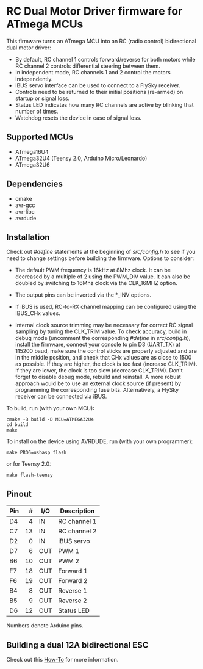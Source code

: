 RC Dual Motor Driver firmware for ATmega MCUs
=============================================

This firmware turns an ATmega MCU into an RC (radio control) bidirectional dual motor driver:

* By default, RC channel 1 controls forward/reverse for both motors while RC channel 2 controls differential steering between them.
* In independent mode, RC channels 1 and 2 control the motors independently.
* iBUS servo interface can be used to connect to a FlySky receiver.
* Controls need to be returned to their initial positions (re-armed) on startup or signal loss.
* Status LED indicates how many RC channels are active by blinking that number of times.
* Watchdog resets the device in case of signal loss.


Supported MCUs
--------------

+ ATmega16U4
+ ATmega32U4 (Teensy 2.0, Arduino Micro/Leonardo)
+ ATmega32U6


Dependencies
------------

+ cmake
+ avr-gcc
+ avr-libc
+ avrdude


Installation
------------

Check out _#define_ statements at the beginning of _src/config.h_ to see if you need to change settings before building the firmware. Options to consider:

* The default PWM frequency is 16kHz at 8Mhz clock. It can be decreased by a multiple of 2 using the PWM_DIV value. It can also be doubled by switching to 16Mhz clock via the CLK_16MHZ option.

* The output pins can be inverted via the *_INV options.

* If iBUS is used, RC-to-RX channel mapping can be configured using the IBUS_CHx values.

* Internal clock source trimming may be necessary for correct RC signal sampling by tuning the CLK_TRIM value. To check accuracy, build in debug mode (uncomment the corresponding _#define_ in _src/config.h_), install the firmware, connect your console to pin D3 (UART_TX) at 115200 baud, make sure the control sticks are properly adjusted and are in the middle position, and check that CHx values are as close to 1500 as possible. If they are higher, the clock is too fast (increase CLK_TRIM). If they are lower, the clock is too slow (decrease CLK_TRIM). Don't forget to disable debug mode, rebuild and reinstall. A more robust approach would be to use an external clock source (if present) by programming the corresponding fuse bits. Alternatively, a FlySky receiver can be connected via iBUS.


To build, run (with your own MCU):

    cmake -B build -D MCU=ATMEGA32U4
	cd build
    make

To install on the device using AVRDUDE, run (with your own programmer):

	make PROG=usbasp flash

or for Teensy 2.0:

    make flash-teensy


Pinout
------

| Pin |  # | I/O | Description    |
|-----|---:|-----|----------------|
| D4  |  4 | IN  | RC channel 1   |
| C7  | 13 | IN  | RC channel 2   |
| D2  |  0 | IN  | iBUS servo     |
| D7  |  6 | OUT | PWM 1          |
| B6  | 10 | OUT | PWM 2          |
| F7  | 18 | OUT | Forward 1      |
| F6  | 19 | OUT | Forward 2      |
| B4  |  8 | OUT | Reverse 1      |
| B5  |  9 | OUT | Reverse 2      |
| D6  | 12 | OUT | Status LED     |

Numbers denote Arduino pins.


Building a dual 12A bidirectional ESC
-------------------------------------

Check out this [How-To](https://github.com/neoxic/STM8-RC-Dual-Motor-Driver#building-a-dual-12a-bidirectional-esc) for more information.

